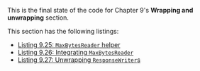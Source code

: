 
This is the final state of the code for Chapter 9's **Wrapping and unwrapping** section.

This section has the following listings:

- [Listing 9.25: `MaxBytesReader` helper](../../all-listings/09-composition-patterns/25-maxbytesreader-helper.md)
- [Listing 9.26: Integrating `MaxBytesReader`](../../all-listings/09-composition-patterns/26-integrating-maxbytesreader.md)
- [Listing 9.27: Unwrapping `ResponseWriter`s](../../all-listings/09-composition-patterns/27-unwrapping-responsewriters.md)
